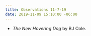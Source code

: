 ```yaml
---
title: Observations 11-7-19
date: 2019-11-09 15:10:00 -06:00
---
```


- *The New Hovering Dog* by BJ Cole.